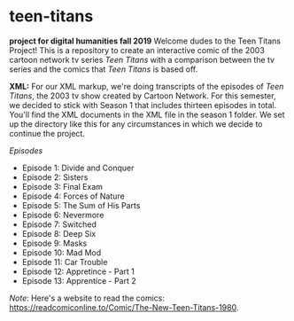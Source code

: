 # teen-titans
**project for digital humanities fall 2019**
Welcome dudes to the Teen Titans Project!
This is a repository to create an interactive comic of the 2003 cartoon network tv series *Teen Titans* with a comparison between the tv series and the comics that *Teen Titans* is based off.

**XML:**
For our XML markup, we're doing transcripts of the episodes of *Teen Titans*, the 2003 tv show created by Cartoon Network. For this semester, we decided to stick with Season 1 that includes thirteen episodes in total. You'll find the XML documents in the XML file in the season 1 folder. We set up the directory like this for any circumstances in which we decide to continue the project.

*Episodes*
- Episode 1: Divide and Conquer
- Episode 2: Sisters
- Episode 3: Final Exam
- Episode 4: Forces of Nature
- Episode 5: The Sum of His Parts
- Episode 6: Nevermore
- Episode 7: Switched
- Episode 8: Deep Six
- Episode 9: Masks
- Episode 10: Mad Mod
- Episode 11: Car Trouble
- Episode 12: Appretince - Part 1
- Episode 13: Apprentice - Part 2

*Note*: Here's a website to read the comics: https://readcomiconline.to/Comic/The-New-Teen-Titans-1980.
